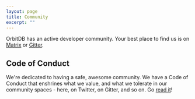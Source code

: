 ```yaml
---
layout: page
title: Community
excerpt: ""
---
```


OrbitDB has an active developer community. Your best place to find us is on [Matrix](https://riot.im/app/#/room/#orbit-db:matrix.org) or [Gitter](https://gitter.im/orbitdb/Lobby).

## Code of Conduct

We're dedicated to having a safe, awesome community. We have a Code of Conduct that enshrines what we value, and what we tolerate in our community spaces - here, on Twitter, on Gitter, and so on. Go [read it](https://github.com/orbitdb/welcome/blob/master/CODE_OF_CONDUCT.md)!
